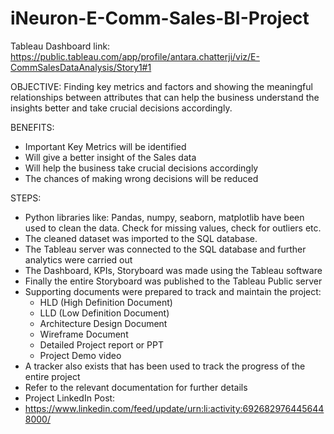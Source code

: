 # iNeuron-E-Comm-Sales-BI-Project
Tableau Dashboard link:
https://public.tableau.com/app/profile/antara.chatterji/viz/E-CommSalesDataAnalysis/Story1#1

OBJECTIVE:
Finding key metrics and factors and showing the meaningful relationships between attributes that can help
the business understand the insights better and take crucial decisions accordingly.

BENEFITS:
- Important Key Metrics will be identified
- Will give a better insight of the Sales data
- Will help the business take crucial decisions accordingly
- The chances of making wrong decisions will be reduced

STEPS:
- Python libraries like: Pandas, numpy, seaborn, matplotlib have been used to clean the data. Check for missing values, check for outliers etc.
- The cleaned dataset was imported to the SQL database.
- The Tableau server was connected to the SQL database and further analytics were carried out
- The Dashboard, KPIs, Storyboard was made using the Tableau software
- Finally the entire Storyboard was published to the Tableau Public server
- Supporting documents were prepared to track and maintain the project:
     - HLD (High Definition Document)
     - LLD (Low Definition Document)
     - Architecture Design Document
     - Wireframe Document
     - Detailed Project report or PPT
     - Project Demo video
 - A tracker also exists that has been used to track the progress of the entire project
 - Refer to the relevant documentation for further details 
- Project LinkedIn Post:
- https://www.linkedin.com/feed/update/urn:li:activity:6926829764456448000/
